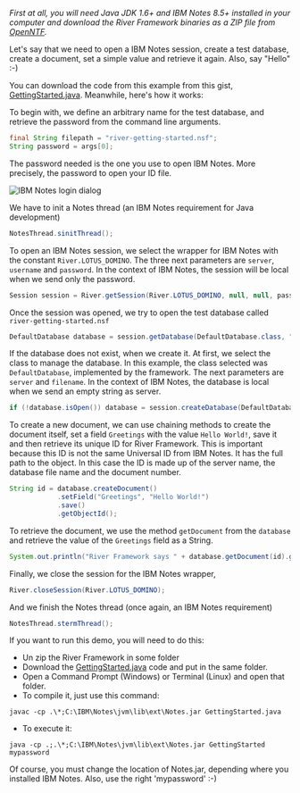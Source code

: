 _First at all, you will need Java JDK 1.6+ and IBM Notes 8.5+ installed in your computer and download the River Framework binaries as a ZIP file from [OpenNTF](http://www.openntf.org/main.nsf/project.xsp?r=project/River%20Framework/releases)._

Let's say that we need to open a IBM Notes session, create a test database, create a document, set a simple value and retrieve it again. Also, say "Hello" :-)

You can download the code from this example from this gist, [GettingStarted.java](https://gist.github.com/mariosotil/997ffc46a330537d0165). Meanwhile, here's how it works:

To begin with, we define an arbitrary name for the test database, and retrieve the password from the command line arguments. 

```java
final String filepath = "river-getting-started.nsf";
String password = args[0];
```

The password needed is the one you use to open IBM Notes. More precisely, the password to open your ID file.

<img alt="IBM Notes login dialog" src="http://www.riverframework.org/images/ibm_notes_login.png"/>

We have to init a Notes thread (an IBM Notes requirement for Java development)

```java
NotesThread.sinitThread();
```

To open an IBM Notes session, we select the wrapper for IBM Notes with the constant `River.LOTUS_DOMINO`. The three next parameters are `server`, `username` and `password`. In the context of IBM Notes, the session will be local when we send only the password. 

```java
Session session = River.getSession(River.LOTUS_DOMINO, null, null, password);
```

Once the session was opened, we try to open the test database called `river-getting-started.nsf`

```java
DefaultDatabase database = session.getDatabase(DefaultDatabase.class, "", filepath);
```

If the database does not exist, when we create it. At first, we select the class to manage the database. In this example, the class selected was `DefaultDatabase`, implemented by the framework. The next parameters are `server` and `filename`. In the context of IBM Notes, the database is local when we send an empty string as server.

```java
if (!database.isOpen()) database = session.createDatabase(DefaultDatabase.class, "", filepath);
```

To create a new document, we can use chaining methods to create the document itself, set a field `Greetings` with the value `Hello World!`, save it and then retrieve its unique ID for River Framework. This is important because this ID is not the same Universal ID from IBM Notes. It has the full path to the object. In this case the ID is made up of the server name, the database file name and the document number. 

```java
String id = database.createDocument()
            .setField("Greetings", "Hello World!")
            .save()
            .getObjectId();
```

To retrieve the document, we use the method `getDocument` from the `database` and retrieve the value of the `Greetings` field as a String.

```java
System.out.println("River Framework says " + database.getDocument(id).getFieldAsString("Greetings"));
```

Finally, we close the session for the IBM Notes wrapper, 

```java
River.closeSession(River.LOTUS_DOMINO);
```

And we finish the Notes thread (once again, an IBM Notes requirement)

```java
NotesThread.stermThread();
```

If you want to run this demo, you will need to do this:

- Un zip the River Framework in some folder
- Download the [GettingStarted.java](https://gist.github.com/mariosotil/997ffc46a330537d0165) code and put in the same folder.
- Open a Command Prompt (Windows) or Terminal (Linux) and open that folder.
- To compile it, just use this command: 
```
javac -cp .\*;C:\IBM\Notes\jvm\lib\ext\Notes.jar GettingStarted.java
```
- To execute it: 
```
java -cp .;.\*;C:\IBM\Notes\jvm\lib\ext\Notes.jar GettingStarted mypassword
```

Of course, you must change the location of Notes.jar, depending where you installed IBM Notes. Also, use the right 'mypassword' :-)
